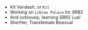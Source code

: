 - Kit Vandash, or `Kit`
- Working on `Libras Palace` for SRB2
- And ovbiously, learning SBR2 Lua!
- She/Her, Transfemale Bisexual
